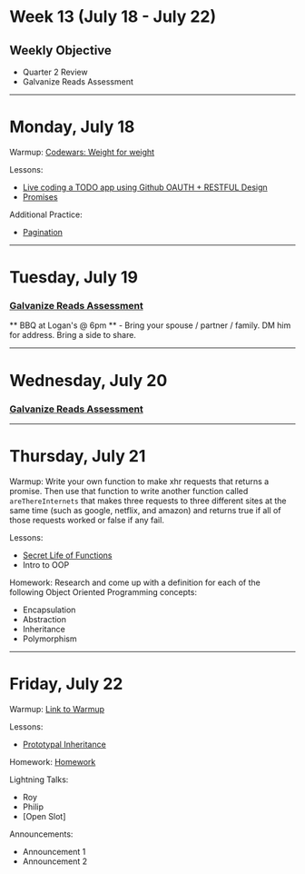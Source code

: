 # Week 13 (July 18 - July 22)
## Weekly Objective

- Quarter 2 Review
- Galvanize Reads Assessment

---

# Monday, July 18

Warmup: [Codewars: Weight for weight](https://www.codewars.com/kata/weight-for-weight/javascript)

Lessons:
- [Live coding a TODO app using Github OAUTH + RESTFUL Design](https://github.com/gSchool/express-knex-github-oauth-todo-app)
- [Promises](https://github.com/gSchool/promise-exercise)

Additional Practice:
- [Pagination](https://github.com/gSchool/express-knex-pagination)

---

# Tuesday, July 19

### [Galvanize Reads Assessment](/redirects/articles/3197)

** BBQ at Logan's @ 6pm ** - Bring your spouse / partner / family. DM him for address. Bring a side to share.

---

# Wednesday, July 20

### [Galvanize Reads Assessment](/redirects/articles/3197)

---

# Thursday, July 21

Warmup: Write your own function to make xhr requests that returns a promise. Then use that function to write another function called `areThereInternets` that makes three requests to three different sites at the same time (such as google, netflix, and amazon) and returns true if all of those requests worked or false if any fail.

Lessons:

- [Secret Life of Functions](/cohorts/68/articles/5090)
- Intro to OOP

Homework: Research and come up with a definition for each of the following Object Oriented Programming concepts:

- Encapsulation
- Abstraction
- Inheritance
- Polymorphism

---

# Friday, July 22

Warmup: [Link to Warmup](http://github.com/gSchool)

Lessons:

- [Prototypal Inheritance](/cohorts/68/student_dashboard)

Homework: [Homework](/cohorts/68/student_dashboard)

Lightning Talks:

- Roy
- Philip
- [Open Slot]

Announcements:
- Announcement 1
- Announcement 2
